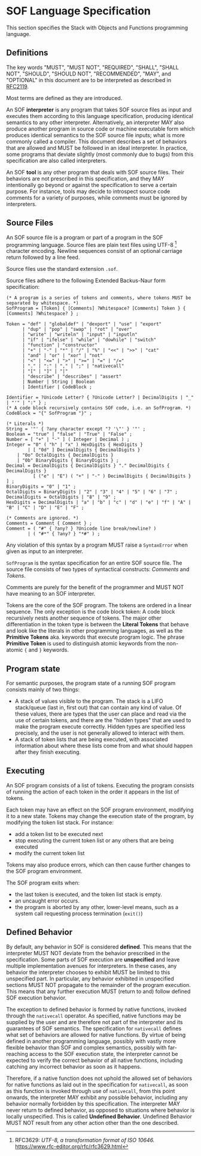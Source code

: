 # SOF Language Specification

This section specifies the Stack with Objects and Functions programming language.

## Definitions

The key words "MUST", "MUST NOT", "REQUIRED", "SHALL", "SHALL NOT",
"SHOULD", "SHOULD NOT", "RECOMMENDED", "MAY", and "OPTIONAL" in this
document are to be interpreted as described in [RFC2119](https://www.rfc-editor.org/rfc/rfc2119.html).

Most terms are defined as they are introduced.

An SOF **interpreter** is any program that takes SOF source files as input and executes them according to this language specification, producing identical semantics to any other interpreter. Alternatively, an interpreter MAY also produce another program in source code or machine executable form which produces identical semantics to the SOF source file inputs; what is more commonly called a compiler. This document describes a set of behaviors that are allowed and MUST be followed in an ideal interpreter. In practice, some programs that deviate slightly (most commonly due to bugs) from this specification are also called interpreters.

An SOF **tool** is any other program that deals with SOF source files. Their behaviors are not prescribed in this specification, and they MAY intentionally go beyond or against the specification to serve a certain purpose. For instance, tools may decide to introspect source code comments for a variety of purposes, while comments must be ignored by interpreters.

## Source Files

An SOF source file is a program or part of a program in the SOF programming language. Source files are plain text files using UTF-8 [^unicode] character encoding. Newline sequences consist of an optional carriage return followed by a line feed.

Source files use the standard extension `.sof`.

Source files adhere to the following Extended Backus-Naur form specification:

```ebnf
(* A program is a series of tokens and comments, where tokens MUST be separated by whitespace. *)
SofProgram = [Token] { [Comments] ?Whitespace? [Comments] Token } { [Comments] ?Whitespace? } ;

Token = "def" | "globaldef" | "dexport" | "use" | "export"
      | "dup" | "pop" | "swap" | "rot" | "over"
      | "write" | "writeln" | "input" | "inputln"
      | "if" | "ifelse" | "while" | "dowhile" | "switch"
      | "function" | "constructor"
      | "+" | "-" | "*" | "/" | "%" | "<<" | ">>" | "cat"
      | "and" | "or" | "xor" | "not"
      | "<" | "<=" | ">" | ">=" | "=" | "/="
      | "." | ":" | "," | ";" | "nativecall"
      | "[" | "]" | "|"
      | "describe" | "describes" | "assert"
      | Number | String | Boolean
      | Identifier | CodeBlock ;

Identifier = ?Unicode Letter? { ?Unicode Letter? | DecimalDigits | "_" | "'" | ":" } ;
(* A code block recursively contains SOF code, i.e. an SofProgram. *)
CodeBlock = "{" SofProgram "}" ;

(* Literals *)
String = '"' { ?any character except "? '\"' } '"' ;
Boolean = "true" | "false" | "True" | "False" ;
Number = [ "+" | "-" ] ( Integer | Decimal ) ;
Integer = "0" ( "h" | "x" ) HexDigits { HexDigits }
        | [ "0d" ] DecimalDigits { DecimalDigits }
	| "0o" OctalDigits { DecimalDigits }
	| "0b" BinaryDigits { BinaryDigits } ;
Decimal = DecimalDigits { DecimalDigits } "." DecimalDigits { DecimalDigits }
          [ ("e" | "E") ( "+" | "-" ) DecimalDigits { DecimalDigits } ] ;
BinaryDigits = "0" | "1" ;
OctalDigits = BinaryDigits | "2" | "3" | "4" | "5" | "6" | "7" ;
DecimalDigits = OctalDigits | "8" | "9" ;
HexDigits = DecimalDigits | "a" | "b" | "c" | "d" | "e" | "f" | "A" | "B" | "C" | "D" | "E" | "F" ;

(* Comments are ignored. *)
Comments = Comment { Comment } ;
Comment = ( "#" { ?any? } ?Unicode line break/newline? )
        | ( "#*" { ?any? } "*#" ) ;
```

Any violation of this syntax by a program MUST raise a `SyntaxError` when given as input to an interpreter.

`SofProgram` is the syntax specification for an entire SOF source file. The source file consists of two types of syntactical constructs: *Comments* and *Tokens*.

Comments are purely for the benefit of the programmer and MUST NOT have meaning to an SOF interpreter.

Tokens are the core of the SOF program. The tokens are ordered in a linear sequence. The only exception is the code block token: A code block recursively nests another sequence of tokens. The major other differentiation in the token type is between the **Literal Tokens** that behave and look like the literals in other programming languages, as well as the **Primitive Tokens** aka. keywords that execute program logic. The phrase **Primitive Token** is used to distinguish atomic keywords from the non-atomic `{` and `}` keywords.

## Program state

For semantic purposes, the program state of a running SOF program consists mainly of two things:

- A stack of values visible to the program. The stack is a LIFO stack/queue (last in, first out) that can contain any kind of value. Of these values, there are types that the user can place and read via the use of certain tokens, and there are the "hidden types" that are used to make the program execute correctly. Hidden types are specified less precisely, and the user is not generally allowed to interact with them.
- A stack of token lists that are being executed, with associated information about where these lists come from and what should happen after they finish executing.

## Executing

An SOF program consists of a list of tokens. Executing the program consists of running the action of each token in the order it appears in the list of tokens.

Each token may have an effect on the SOF program environment, modifying it to a new state. Tokens may change the execution state of the program, by modifying the token list stack. For instance:

- add a token list to be executed next
- stop executing the current token list or any others that are being executed
- modify the current token list

Tokens may also produce errors, which can then cause further changes to the SOF program environment.

The SOF program exits when:

- the last token is executed, and the token list stack is empty.
- an uncaught error occurs.
- the program is aborted by any other, lower-level means, such as a system call requesting process termination (`exit()`)

## Defined Behavior

By default, any behavior in SOF is considered **defined**. This means that the interpreter MUST NOT deviate from the behavior prescribed in the specification. Some parts of SOF execution are **unspecified** and leave multiple implementation avenues for interpreters. In these cases, any behavior the interpreter chooses to exhibit MUST be limited to this unspecified part. In particular, any behavior exhibited in unspecified sections MUST NOT propagate to the remainder of the program execution. This means that any further execution MUST (return to and) follow defined SOF execution behavior.

The exception to defined behavior is formed by native functions, invoked through the `nativecall` operator. As specified, native functions may be supplied by the user and are therefore not part of the interpreter and its guarantees of SOF semantics. The specification for `nativecall` defines what set of behaviors are allowed for native functions. By virtue of being defined in another programming language, possibly with vastly more flexible behavior than SOF and complex semantics, possibly with far-reaching access to the SOF execution state, the interpreter cannot be expected to verify the correct behavior of all native functions, including catching any incorrect behavior as soon as it happens.

Therefore, if a native function does not uphold the allowed set of behaviors for native functions as laid out in the specification for `nativecall`, as soon as this function is invoked through use of `nativecall`, from this point onwards, the interpreter MAY exhibit any possible behavior, including any behavior normally forbidden by this specification. The interpreter MAY never return to defined behavior, as opposed to situations where behavior is locally unspecified. This is called **Undefined Behavior**. Undefined Behavior MUST NOT result from any other action other than the one described.

<!-- #### The literal tokens

The literal tokens are all used to specify a value of a built-in type literally. They most commonly come in the form of basic data types like numbers and literal strings, but technically, code blocks are also literals. When a literal token is encountered, its value is placed on the stack, and the value of the token is derived from its physical form. This is self-explanatory for the literals of type Integer, Float, String (escape processing is explained elsewhere), and Boolean.

For code blocks, the code block's contained tokens must be stored in the data type in some form such that the contained tokens, and even additional code blocks, may be fully reconstructed by the implementation when the code block is later needed. This internal representation is deliberately kept unspecified so that implementations can choose any representation (or even multiple) that is most efficient in their circumstance. The code block, despite its appearance, therefore also just puts a data object on the stack that can later be executed or transformed as specified by the code block semantics. Most of these are given with the PTs that manipulate code blocks and can be found in the language reference. Because code blocks are considered to be immutable, implementations can take appropriate data-sharing measures to reduce these large on-stack data structures in size. -->

[^unicode]: RFC3629: *UTF-8, a transformation format of ISO 10646.* <https://www.rfc-editor.org/rfc/rfc3629.html>
